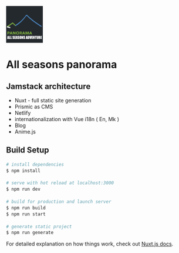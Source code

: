 
<img src="https://github.com/MartCube/allseasonspanorama/blob/master/static/icon.png" alt="drawing" width="100"/>

# All seasons panorama

## Jamstack architecture

- Nuxt - full static site generation
- Prismic as CMS
- Netlify
- internationalization with Vue i18n ( En, Mk )
- Blog
- Anime.js


## Build Setup

```bash
# install dependencies
$ npm install

# serve with hot reload at localhost:3000
$ npm run dev

# build for production and launch server
$ npm run build
$ npm run start

# generate static project
$ npm run generate
```

For detailed explanation on how things work, check out [Nuxt.js docs](https://nuxtjs.org).
